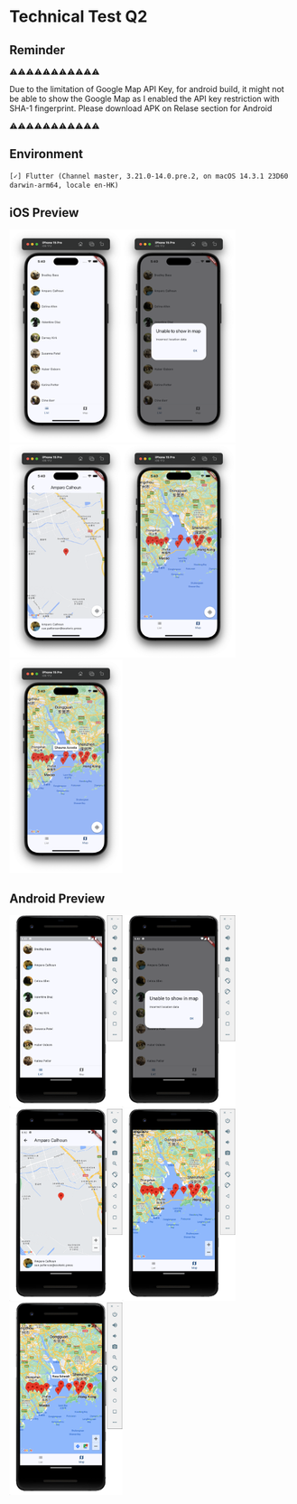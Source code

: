 # Technical Test Q2

## Reminder
⚠️⚠️⚠️⚠️⚠️⚠️⚠️⚠️⚠️⚠️⚠️

Due to the limitation of Google Map API Key, for android build, it might not be able to show the Google Map as I enabled the API key restriction with SHA-1 fingerprint.
Please download APK on Relase section for Android

⚠️⚠️⚠️⚠️⚠️⚠️⚠️⚠️⚠️⚠️⚠️

## Environment

```
[✓] Flutter (Channel master, 3.21.0-14.0.pre.2, on macOS 14.3.1 23D60 darwin-arm64, locale en-HK)
```

## iOS Preview
<img src="screenshots/ios/1.png" width="200" /><img src="screenshots/ios/2.png" width="200" /><img src="screenshots/ios/3.png" width="200" /><img src="screenshots/ios/4.png" width="200" /><img src="screenshots/ios/5.png" width="200" />

## Android Preview
<img src="screenshots/android/1.png" width="200" /><img src="screenshots/android/2.png" width="200" /><img src="screenshots/android/3.png" width="200" /><img src="screenshots/android/4.png" width="200" /><img src="screenshots/android/5.png" width="200" />